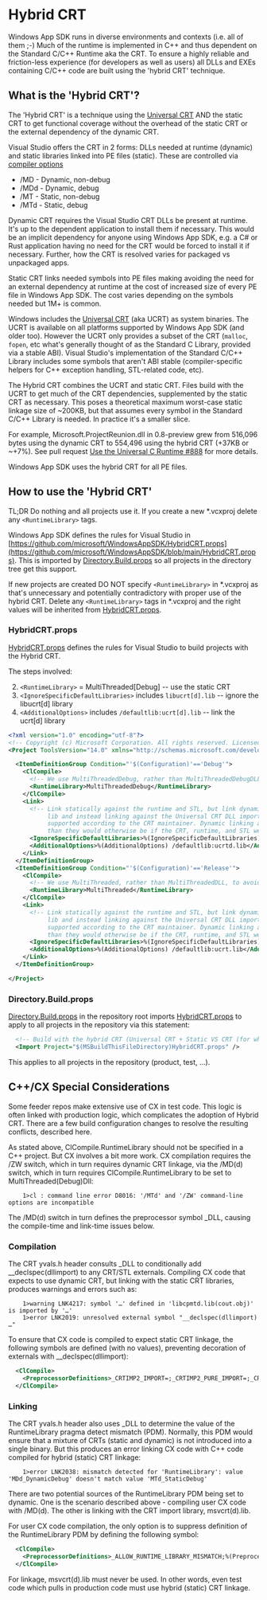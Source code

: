 # Hybrid CRT

Windows App SDK runs in diverse environments and contexts (i.e. all of them ;-) Much of the runtime
is implemented in C++ and thus dependent on the Standard C/C++ Runtime aka the CRT. To ensure a
highly reliable and friction-less experience (for developers as well as users) all DLLs and EXEs
containing C/C++ code are built using the 'hybrid CRT' technique.

## What is the 'Hybrid CRT'?

The 'Hybrid CRT' is a technique using the
[Universal CRT](https://docs.microsoft.com/en-us/cpp/windows/universal-crt-deployment?view=msvc-160)
AND the static CRT to get functional coverage without the overhead of the static CRT or the external
dependency of the dynamic CRT.

Visual Studio offers the CRT in 2 forms: DLLs needed at runtime (dynamic) and static
libraries linked into PE files (static). These are controlled via
[compiler options](https://docs.microsoft.com/en-us/cpp/build/reference/md-mt-ld-use-run-time-library?view=msvc-160)

* /MD - Dynamic, non-debug
* /MDd - Dynamic, debug
* /MT - Static, non-debug
* /MTd - Static, debug

Dynamic CRT requires the Visual Studio CRT DLLs be present at runtime. It's up to the dependent
application to install them if necessary. This would be an implicit dependency for anyone using
Windows App SDK, e.g. a C# or Rust application having no need for the CRT would be forced to install
it if necessary. Further, how the CRT is resolved varies for packaged vs unpackaged apps.

Static CRT links needed symbols into PE files making avoiding the need for an external dependency at
runtime at the cost of increased size of every PE file in Windows App SDK. The cost varies depending
on the symbols needed but 1M+ is common.

Windows includes the
[Universal CRT](https://docs.microsoft.com/en-us/cpp/windows/universal-crt-deployment?view=msvc-160)
(aka UCRT) as system binaries. The UCRT is available on all platforms supported by Windows App SDK
(and older too). However the UCRT only provides a subset of the CRT (`malloc`, `fopen`, etc what's
generally thought of as the Standard C Library, provided via a stable ABI). Visual Studio's
implementation of the Standard C/C++ Library includes some symbols that aren't ABI stable
(compiler-specific helpers for C++ exception handling, STL-related code, etc).

The Hybrid CRT combines the UCRT and static CRT. Files build with the UCRT to get much of the CRT
dependencies, supplemented by the static CRT as necessary. This poses a theoretical maximum
worst-case static linkage size of ~200KB, but that assumes every symbol in the Standard C/C++
Library is needed. In practice it's a smaller slice.

For example, Microsoft.ProjectReunion.dll in 0.8-preview grew from 516,096 bytes using the dynamic
CRT to 554,496 using the hybrid CRT (+37KB or ~+7%). See pull request
[Use the Universal C Runtime #888](https://github.com/microsoft/WindowsAppSDK/pull/888) for more
details.

Windows App SDK uses the hybrid CRT for all PE files.

## How to use the 'Hybrid CRT'

TL;DR Do nothing and all projects use it. If you create a new *.vcxproj delete any `<RuntimeLibrary>` tags.

Windows App SDK defines the rules for Visual Studio in
[https://github.com/microsoft/WindowsAppSDK/HybridCRT.props](https://github.com/microsoft/WindowsAppSDK/blob/main/HybridCRT.props).
This is imported by
[Directory.Build.props](https://github.com/microsoft/WindowsAppSDK/Directory.Build.props) so all
projects in the directory tree get this support.

If new projects are created DO NOT specify `<RuntimeLibrary>` in *.vcxproj as that's unnecessary and
potentially contradictory with proper use of the hybrid CRT. Delete any `<RuntimeLibrary>` tags in
*.vcxproj and the right values will be inherited from
[HybridCRT.props](https://github.com/microsoft/WindowsAppSDK/blob/main/HybridCRT.props).

### HybridCRT.props

[HybridCRT.props](https://github.com/microsoft/WindowsAppSDK/blob/main/HybridCRT.props) defines the
rules for Visual Studio to build projects with the Hybrid CRT.

The steps involved:

2. `<RuntimeLibrary>` = MultiThreaded\[Debug\] -- use the static CRT
3. `<IgnoreSpecificDefaultLibraries>` includes `libucrt[d].lib` -- ignore the libucrt\[d\] library
4. `<AdditionalOptions>` includes `/defaultlib:ucrt[d].lib` -- link the ucrt\[d\] library

```xml
<?xml version="1.0" encoding="utf-8"?>
<!-- Copyright (c) Microsoft Corporation. All rights reserved. Licensed under the MIT License. See LICENSE in the project root for license information. -->
<Project ToolsVersion="14.0" xmlns="http://schemas.microsoft.com/developer/msbuild/2003">

  <ItemDefinitionGroup Condition="'$(Configuration)'=='Debug'">
    <ClCompile>
      <!-- We use MultiThreadedDebug, rather than MultiThreadedDebugDLL, to avoid DLL dependencies on VCRUNTIME140d.dll and MSVCP140d.dll. -->
      <RuntimeLibrary>MultiThreadedDebug</RuntimeLibrary>
    </ClCompile>
    <Link>
      <!-- Link statically against the runtime and STL, but link dynamically against the CRT by ignoring the static CRT
           lib and instead linking against the Universal CRT DLL import library. This "hybrid" linking mechanism is
           supported according to the CRT maintainer. Dynamic linking against the CRT makes the binaries a bit smaller
           than they would otherwise be if the CRT, runtime, and STL were all statically linked in. -->
      <IgnoreSpecificDefaultLibraries>%(IgnoreSpecificDefaultLibraries);libucrtd.lib</IgnoreSpecificDefaultLibraries>
      <AdditionalOptions>%(AdditionalOptions) /defaultlib:ucrtd.lib</AdditionalOptions>
    </Link>
  </ItemDefinitionGroup>
  <ItemDefinitionGroup Condition="'$(Configuration)'=='Release'">
    <ClCompile>
      <!-- We use MultiThreaded, rather than MultiThreadedDLL, to avoid DLL dependencies on VCRUNTIME140.dll and MSVCP140.dll. -->
      <RuntimeLibrary>MultiThreaded</RuntimeLibrary>
    </ClCompile>
    <Link>
      <!-- Link statically against the runtime and STL, but link dynamically against the CRT by ignoring the static CRT
           lib and instead linking against the Universal CRT DLL import library. This "hybrid" linking mechanism is
           supported according to the CRT maintainer. Dynamic linking against the CRT makes the binaries a bit smaller
           than they would otherwise be if the CRT, runtime, and STL were all statically linked in. -->
      <IgnoreSpecificDefaultLibraries>%(IgnoreSpecificDefaultLibraries);libucrt.lib</IgnoreSpecificDefaultLibraries>
      <AdditionalOptions>%(AdditionalOptions) /defaultlib:ucrt.lib</AdditionalOptions>
    </Link>
  </ItemDefinitionGroup>

</Project>
```

### Directory.Build.props

[Directory.Build.props](https://github.com/microsoft/WindowsAppSDK/Directory.Build.props) in the
repository root imports
[HybridCRT.props](https://github.com/microsoft/WindowsAppSDK/blob/main/HybridCRT.props) to apply to
all projects in the repository via this statement:

```xml
  <!-- Build with the hybrid CRT (Universal CRT + Static VS CRT (for what little the Universal CRT doesn't cover) -->
  <Import Project="$(MSBuildThisFileDirectory)HybridCRT.props" />
```

This applies to all projects in the repository (product, test, ...).


## C++/CX Special Considerations

Some feeder repos make extensive use of CX in test code.  This logic is often linked with production logic, which complicates the adoption of Hybrid CRT.  There are a few build configuration changes to resolve the resulting conflicts, described here.  

As stated above, ClCompile.RuntimeLibrary should not be specified in a C++ project.  But CX involves a bit more work.  CX compilation requires the /ZW switch, which in turn requires dynamic CRT linkage, via the /MD(d) switch, which in turn requires ClCompile.RuntimeLibrary to be set to MultiThreaded(Debug)Dll:  
```
	1>cl : command line error D8016: '/MTd' and '/ZW' command-line options are incompatible 
```
The /MD(d) switch in turn defines the preprocessor symbol _DLL, causing the compile-time and link-time issues below.

### Compilation
The CRT yvals.h header consults _DLL to conditionally add __declspec(dllimport) to any CRT/STL externals.  Compiling CX code that expects to use dynamic CRT, but linking with the static CRT libraries, produces warnings and errors such as:
```
	1>warning LNK4217: symbol '…' defined in 'libcpmtd.lib(cout.obj)' is imported by '…' 
	1>error LNK2019: unresolved external symbol "__declspec(dllimport) …"
```

To ensure that CX code is compiled to expect static CRT linkage, the following symbols are defined (with no values), preventing decoration of externals with __declspec(dllimport):
```xml
  <ClCompile>
    <PreprocessorDefinitions>_CRTIMP2_IMPORT=;_CRTIMP2_PURE_IMPORT=;_CRTDATA2_IMPORT=;%(PreprocessorDefinitions)</PreprocessorDefinitions>
  </ClCompile>
```

### Linking
The CRT yvals.h header also uses _DLL to determine the value of the RuntimeLibrary pragma detect mismatch (PDM).  Normally, this PDM would ensure that a mixture of CRTs (static and dynamic) is not introduced into a single binary.  But this produces an error linking CX code with C++ code compiled for hybrid (static) CRT linkage:
```
	1>error LNK2038: mismatch detected for 'RuntimeLibrary': value 'MDd_DynamicDebug' doesn't match value 'MTd_StaticDebug'
```

There are two potential sources of the RuntimeLibrary PDM being set to dynamic.  One is the scenario described above - compiling user CX code with /MD(d).  The other is linking with the CRT import library, msvcrt(d).lib.  

For user CX code compilation, the only option is to suppress definition of the RuntimeLibrary PDM by defining the following symbol:  
```xml
  <ClCompile>
    <PreprocessorDefinitions>_ALLOW_RUNTIME_LIBRARY_MISMATCH;%(PreprocessorDefinitions)</PreprocessorDefinitions>
  </ClCompile>
```

For linkage, msvcrt(d).lib must never be used.  In other words, even test code which pulls in production code must use hybrid (static) CRT linkage.


